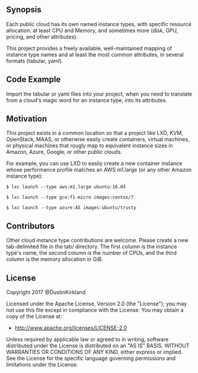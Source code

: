 ## Synopsis

Each public cloud has its own named instance types, with specific resource allocation: at least CPU and Memory, and sometimes more (disk, GPU, pricing, and other attributes).

This project provides a freely available, well-maintained mapping of instance type names and at least the most common attributes, in several formats (tabular, yaml).

## Code Example

Import the tabular or yaml files into your project, when you need to translate from a cloud's magic word for an instance type, into its attributes.

## Motivation

This project exists in a common location so that a project like LXD, KVM, OpenStack, MAAS, or otherwise easily create containers, virtual machines, or physical machines that rougly map to equivalent instance sizes in Amazon, Azure, Google, or other public clouds.

For example, you can use LXD to easily create a new container instance whose performance profile matches an AWS m1.large (or any other Amazon instance type):

```
$ lxc launch --type aws:m1.large ubuntu:16.04

$ lxc launch --type gce:f1-micro images:centos/7

$ lxc launch --type azure:A5 images:ubuntu/trusty
```

## Contributors

Other cloud instance type contributions are welcome.  Please create a new tab-delimited file in the tab/ directory.  The first column is the instance type's name, the second column is the number of CPUs, and the third column is the memory allocation in GiB.

## License

Copyright 2017 @DustinKirkland

Licensed under the Apache License, Version 2.0 (the "License"); you may not use this file except in compliance with the License.  You may obtain a copy of the License at:

 * http://www.apache.org/licenses/LICENSE-2.0

Unless required by applicable law or agreed to in writing, software distributed under the License is distributed on an "AS IS" BASIS, WITHOUT WARRANTIES OR CONDITIONS OF ANY KIND, either express or implied.  See the License for the specific language governing permissions and limitations under the License.
